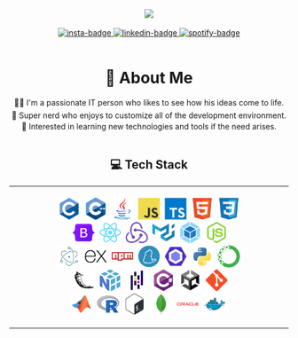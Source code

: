 <div id="header" align="center">
    <img src="https://media.giphy.com/media/M9gbBd9nbDrOTu1Mqx/giphy.gif" width="100"/>
</div>

<div id="links" align="center" style="margin: 15px auto 0px auto;">
    <a href="https://instagram.com/alex.dele.o.o">
        <img src="https://img.shields.io/badge/Instagram-%23E4405F.svg?logo=Instagram&logoColor=white" alt="insta-badge"/>
    </a>
    <a href="https://linkedin.com/in/alexandru-delegeanu">
        <img src="https://img.shields.io/badge/LinkedIn-%230077B5.svg?logo=linkedin&logoColor=white" alt="linkedin-badge"/>
    </a>
    <a href="https://open.spotify.com/playlist/5YYqRKbgTKXAcP91Tv8r1Y?si=b957d0eb82024411">
        <img src="https://img.shields.io/badge/-Spotify-1DB954?logo=spotify&logoColor=white" alt="spotify-badge"/>
    </a>
</div>
<br />

<h1 align="center">💫 About Me</h1>

<div align="center" style="display: flex; flex-direction: column; gap: 3px;">
    <div>
        👨‍💻 I'm a passionate IT person who likes to see how his ideas come to life.
    </div>
    <div>
    </div>
        👾 Super nerd who enjoys to customize all of the development environment.
    <div>
        👀 Interested in learning new technologies and tools if the need arises.
    </div>
</div>
<br>

<h2 align="center">💻 Tech Stack</h2>
<hr>

<div align="center" style="max-width: 65%; margin: 20px auto">
  <img src="https://raw.githubusercontent.com/devicons/devicon/master/icons/c/c-original.svg" title="C" alt="C" width="40" height="40"/>&nbsp;
  <img src="https://raw.githubusercontent.com/devicons/devicon/master/icons/cplusplus/cplusplus-original.svg" title="C++" alt="C++" width="40" height="40"/>&nbsp;
  <img src="https://raw.githubusercontent.com/devicons/devicon/master/icons/java/java-original.svg" title="Java" alt="Java" width="40" height="40"/>&nbsp;
  <img src="https://raw.githubusercontent.com/devicons/devicon/master/icons/javascript/javascript-original.svg" title="JavaScript" alt="JavaScript" width="40" height="40"/>&nbsp;
  <img src="https://raw.githubusercontent.com/devicons/devicon/master/icons/typescript/typescript-original.svg" title="TypeScript" alt="TypeScript" width="40" height="40"/>&nbsp;
  <img src="https://raw.githubusercontent.com/devicons/devicon/master/icons/html5/html5-original.svg" title="HTML5" alt="HTML5" width="40" height="40"/>&nbsp;
  <img src="https://raw.githubusercontent.com/devicons/devicon/master/icons/css3/css3-original.svg" title="CSS3" alt="CSS3" width="40" height="40"/>&nbsp;
  <img src="https://raw.githubusercontent.com/devicons/devicon/master/icons/bootstrap/bootstrap-original.svg" title="Bootstrap" alt="Bootstrap" width="40" height="40"/>&nbsp;
  <img src="https://raw.githubusercontent.com/devicons/devicon/master/icons/react/react-original.svg" title="React" alt="React" width="40" height="40"/>&nbsp;
  <img src="https://raw.githubusercontent.com/devicons/devicon/master/icons/redux/redux-original.svg" title="Redux" alt="Redux" width="40" height="40"/>&nbsp;
  <img src="https://raw.githubusercontent.com/devicons/devicon/master/icons/materialui/materialui-original.svg" title="MaterialUI" alt="MaterialUI" width="40" height="40"/>&nbsp;
  <img src="https://raw.githubusercontent.com/devicons/devicon/master/icons/webpack/webpack-original.svg" title="Webpack" alt="Webpack" width="40" height="40"/>&nbsp;
  <img src="https://raw.githubusercontent.com/devicons/devicon/master/icons/nodejs/nodejs-original.svg" title="NodeJS" alt="NodeJS" width="40" height="40"/>&nbsp;
  <img src="https://raw.githubusercontent.com/devicons/devicon/master/icons/electron/electron-original.svg" title="ElectronJS" alt="ElectronJS" width="40" height="40"/>&nbsp;
  <img src="https://raw.githubusercontent.com/devicons/devicon/master/icons/express/express-original.svg" title="Express" alt="Express" width="40" height="40"/>&nbsp;
  <img src="https://raw.githubusercontent.com/devicons/devicon/master/icons/npm/npm-original-wordmark.svg" title="NPM" alt="NPM" width="40" height="40"/>&nbsp;
  <img src="https://raw.githubusercontent.com/devicons/devicon/master/icons/yarn/yarn-original.svg" title="Yarn" alt="Yarn" width="40" height="40"/>&nbsp;
  <img src="https://raw.githubusercontent.com/devicons/devicon/master/icons/eslint/eslint-original.svg" title="Eslint" alt="Eslint" width="40" height="40"/>&nbsp;
  <img src="https://raw.githubusercontent.com/devicons/devicon/master/icons/python/python-original.svg" title="Python" alt="Python" width="40" height="40"/>&nbsp;
  <img src="https://raw.githubusercontent.com/devicons/devicon/master/icons/anaconda/anaconda-original.svg" title="Anaconda" alt="Anaconda" width="40" height="40"/>&nbsp;
  <img src="https://raw.githubusercontent.com/devicons/devicon/master/icons/flask/flask-original.svg" title="Flask" alt="Flask" width="40" height="40"/>&nbsp;
  <img src="https://raw.githubusercontent.com/devicons/devicon/master/icons/numpy/numpy-original.svg" title="NumPy" alt="NumPy" width="40" height="40"/>&nbsp;
  <img src="https://raw.githubusercontent.com/devicons/devicon/master/icons/pandas/pandas-original.svg" title="Pandas" alt="Pandas" width="40" height="40"/>&nbsp;
  <img src="https://raw.githubusercontent.com/devicons/devicon/master/icons/csharp/csharp-original.svg" title="CSharp" alt="CSharp" width="40" height="40"/>&nbsp;
  <img src="https://raw.githubusercontent.com/devicons/devicon/master/icons/unity/unity-original.svg" title="Unity" alt="Unity" width="40" height="40"/>&nbsp;
  <img src="https://raw.githubusercontent.com/devicons/devicon/master/icons/git/git-original.svg" title="Git" alt="Git" width="40" height="40"/>&nbsp;
  <img src="https://raw.githubusercontent.com/devicons/devicon/master/icons/matlab/matlab-original.svg" title="Matlab" alt="Matlab" width="40" height="40"/>&nbsp;
  <img src="https://raw.githubusercontent.com/devicons/devicon/master/icons/r/r-original.svg" title="R" alt="R" width="40" height="40"/>&nbsp;
  <img src="https://raw.githubusercontent.com/devicons/devicon/master/icons/bash/bash-original.svg" title="Bash" alt="Bash" width="40" height="40"/>&nbsp;
  <img src="https://raw.githubusercontent.com/devicons/devicon/master/icons/mongodb/mongodb-original.svg" title="MongoDB" alt="MongoDB" width="40" height="40"/>&nbsp;
  <img src="https://raw.githubusercontent.com/devicons/devicon/master/icons/oracle/oracle-original.svg" title="OracleSQL" alt="OracleSQL" width="40" height="40"/>&nbsp;
  <img src="https://raw.githubusercontent.com/devicons/devicon/master/icons/docker/docker-original.svg" title="Docker" alt="Docker" width="40" height="40"/>&nbsp;
</div>
<!--  react router, styled components, scikit-learn, shell script, powershell-->

<hr>
